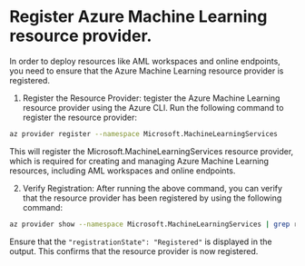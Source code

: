 # Register Azure Machine Learning resource provider.

In order to deploy resources like AML workspaces and online endpoints, you need to ensure that the Azure Machine Learning resource provider is registered.

1. Register the Resource Provider:
tegister the Azure Machine Learning resource provider using the Azure CLI. Run the following command to register the resource provider:
```bash
az provider register --namespace Microsoft.MachineLearningServices
```
This will register the Microsoft.MachineLearningServices resource provider, which is required for creating and managing Azure Machine Learning resources, including AML workspaces and online endpoints.

2. Verify Registration:
After running the above command, you can verify that the resource provider has been registered by using the following command:

```bash
az provider show --namespace Microsoft.MachineLearningServices | grep registrationState
```

Ensure that the `"registrationState": "Registered"` is displayed in the output. This confirms that the resource provider is now registered.